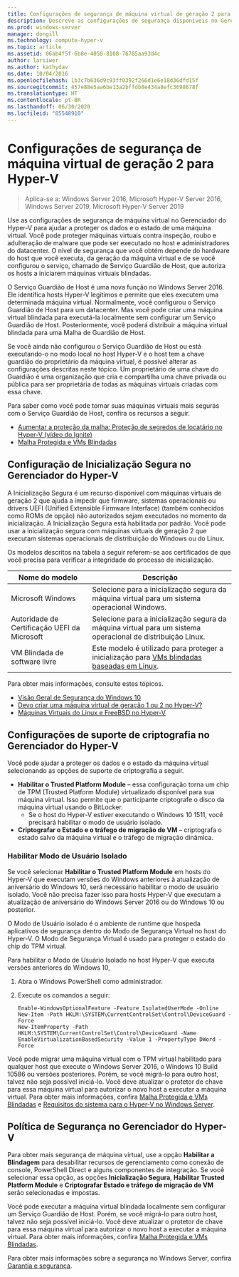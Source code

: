 ```yaml
---
title: Configurações de segurança de máquina virtual de geração 2 para Hyper-V
description: Descreve as configurações de segurança disponíveis no Gerenciador do Hyper-V para máquinas virtuais de geração 2
ms.prod: windows-server
manager: dongill
ms.technology: compute-hyper-v
ms.topic: article
ms.assetid: 06ab4f5f-6b8e-4058-8108-76785aa93d4c
author: larsiwer
ms.author: kathydav
ms.date: 10/04/2016
ms.openlocfilehash: 1b3c7b636d9c93ff0392f266d1e6e18d36dfd15f
ms.sourcegitcommit: 457e88e5aa6be13a2bffdb8e434a8efc3698678f
ms.translationtype: HT
ms.contentlocale: pt-BR
ms.lasthandoff: 06/30/2020
ms.locfileid: "85548910"
---
```

# <a name="generation-2-virtual-machine-security-settings-for-hyper-v"></a>Configurações de segurança de máquina virtual de geração 2 para Hyper-V

>Aplica-se a: Windows Server 2016, Microsoft Hyper-V Server 2016, Windows Server 2019, Microsoft Hyper-V Server 2019

Use as configurações de segurança de máquina virtual no Gerenciador do Hyper-V para ajudar a proteger os dados e o estado de uma máquina virtual. Você pode proteger máquinas virtuais contra inspeção, roubo e adulteração de malware que pode ser executado no host e administradores do datacenter. O nível de segurança que você obtém depende do hardware do host que você executa, da geração da máquina virtual e de se você configurou o serviço, chamado de Serviço Guardião de Host, que autoriza os hosts a iniciarem máquinas virtuais blindadas.  

O Serviço Guardião de Host é uma nova função no Windows Server 2016. Ele identifica hosts Hyper-V legítimos e permite que eles executem uma determinada máquina virtual. Normalmente, você configurou o Serviço Guardião de Host para um datacenter. Mas você pode criar uma máquina virtual blindada para executá-la localmente sem configurar um Serviço Guardião de Host. Posteriormente, você poderá distribuir a máquina virtual blindada para uma Malha de Guardião de Host.  

Se você ainda não configurou o Serviço Guardião de Host ou está executando-o no modo local no host Hyper-V e o host tem a chave guardião do proprietário da máquina virtual, é possível alterar as configurações descritas neste tópico.   Um proprietário de uma chave do Guardião é uma organização que cria e compartilha uma chave privada ou pública para ser proprietária de todas as máquinas virtuais criadas com essa chave.  

Para saber como você pode tornar suas máquinas virtuais mais seguras com o Serviço Guardião de Host, confira os recursos a seguir.  

- [Aumentar a proteção da malha: Proteção de segredos de locatário no Hyper-V (vídeo do Ignite)](https://go.microsoft.com/fwlink/?LinkId=746379)
- [Malha Protegida e VMs Blindadas](https://go.microsoft.com/fwlink/?LinkId=746381)

## <a name="secure-boot-setting-in-hyper-v-manager"></a>Configuração de Inicialização Segura no Gerenciador do Hyper-V  

A Inicialização Segura é um recurso disponível com máquinas virtuais de geração 2 que ajuda a impedir que firmware, sistemas operacionais ou drivers UEFI (Unified Extensible Firmware Interface) (também conhecidos como ROMs de opção) não autorizados sejam executados no momento da inicialização. A Inicialização Segura está habilitada por padrão. Você pode usar a inicialização segura com máquinas virtuais de geração 2 que executam sistemas operacionais de distribuição do Windows ou do Linux.  

Os modelos descritos na tabela a seguir referem-se aos certificados de que você precisa para verificar a integridade do processo de inicialização.  

|Nome do modelo|Descrição|  
|-----------------|---------------|  
|Microsoft Windows|Selecione para a inicialização segura da máquina virtual para um sistema operacional Windows.|  
|Autoridade de Certificação UEFI da Microsoft|Selecione para a inicialização segura da máquina virtual para um sistema operacional de distribuição Linux.|  
|VM Blindada de software livre|Este modelo é utilizado para proteger a inicialização para [VMs blindadas baseadas em Linux](https://docs.microsoft.com/windows-server/security/guarded-fabric-shielded-vm/guarded-fabric-create-a-linux-shielded-vm-template).|

Para obter mais informações, consulte estes tópicos.  

- [Visão Geral de Segurança do Windows 10](https://docs.microsoft.com/windows/security/threat-protection/overview-of-threat-mitigations-in-windows-10)  
- [Devo criar uma máquina virtual de geração 1 ou 2 no Hyper-V?](../plan/Should-I-create-a-generation-1-or-2-virtual-machine-in-Hyper-V.md)  
- [Máquinas Virtuais do Linux e FreeBSD no Hyper-V](../Supported-Linux-and-FreeBSD-virtual-machines-for-Hyper-V-on-Windows.md)  

## <a name="encryption-support-settings-in-hyper-v-manager"></a>Configurações de suporte de criptografia no Gerenciador do Hyper-V

Você pode ajudar a proteger os dados e o estado da máquina virtual selecionando as opções de suporte de criptografia a seguir.  

- **Habilitar o Trusted Platform Module** – essa configuração torna um chip de TPM (Trusted Platform Module) virtualizado disponível para sua máquina virtual. Isso permite que o participante criptografe o disco da máquina virtual usando o BitLocker.
  - Se o host do Hyper-V estiver executando o Windows 10 1511, você precisará habilitar o modo de usuário isolado. 
- **Criptografar o Estado e o tráfego de migração de VM** – criptografa o estado salvo da máquina virtual e o tráfego de migração dinâmica.

### <a name="enable-isolated-user-mode"></a>Habilitar Modo de Usuário Isolado

Se você selecionar **Habilitar o Trusted Platform Module** em hosts do Hyper-V que executam versões do Windows anteriores à atualização de aniversário do Windows 10, será necessário habilitar o modo de usuário isolado. Você não precisa fazer isso para hosts Hyper-V que executam a atualização de aniversário do Windows Server 2016 ou do Windows 10 ou posterior.

O Modo de Usuário isolado é o ambiente de runtime que hospeda aplicativos de segurança dentro do Modo de Segurança Virtual no host do Hyper-V. O Modo de Segurança Virtual é usado para proteger o estado do chip do TPM virtual.  

Para habilitar o Modo de Usuário Isolado no host Hyper-V que executa versões anteriores do Windows 10,  

1.  Abra o Windows PowerShell como administrador.  

2.  Execute os comandos a seguir:  

    ```  
    Enable-WindowsOptionalFeature -Feature IsolatedUserMode -Online  
    New-Item -Path HKLM:\SYSTEM\CurrentControlSet\Control\DeviceGuard -Force  
    New-ItemProperty -Path HKLM:\SYSTEM\CurrentControlSet\Control\DeviceGuard -Name EnableVirtualizationBasedSecurity -Value 1 -PropertyType DWord -Force  

    ```  

Você pode migrar uma máquina virtual com o TPM virtual habilitado para qualquer host que execute o Windows Server 2016, o Windows 10 Build 10586 ou versões posteriores. Porém, se você migrá-lo para outro host, talvez não seja possível iniciá-lo. Você deve atualizar o protetor de chave para essa máquina virtual para autorizar o novo host a executar a máquina virtual. Para obter mais informações, confira [Malha Protegida e VMs Blindadas](https://go.microsoft.com/fwlink/?LinkId=746381) e [Requisitos do sistema para o Hyper-V no Windows Server](../System-requirements-for-Hyper-V-on-Windows.md).  

## <a name="security-policy-in-hyper-v-manager"></a>Política de Segurança no Gerenciador do Hyper-V  
Para obter mais segurança de máquina virtual, use a opção **Habilitar a Blindagem** para desabilitar recursos de gerenciamento como conexão de console, PowerShell Direct e alguns componentes de integração. Se você selecionar essa opção, as opções **Inicialização Segura**, **Habilitar Trusted Platform Module** e **Criptografar Estado e tráfego de migração de VM** serão selecionadas e impostas.   

Você pode executar a máquina virtual blindada localmente sem configurar um Serviço Guardião de Host. Porém, se você migrá-lo para outro host, talvez não seja possível iniciá-lo. Você deve atualizar o protetor de chave para essa máquina virtual para autorizar o novo host a executar a máquina virtual. Para obter mais informações, confira [Malha Protegida e VMs Blindadas](https://go.microsoft.com/fwlink/?LinkId=746381).  

Para obter mais informações sobre a segurança no Windows Server, confira [Garantia e segurança](../../../security/Security-and-Assurance.yml).  
